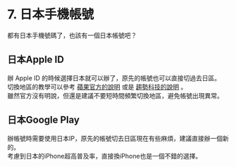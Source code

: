 # 7. 日本手機帳號

都有日本手機號碼了，也該有一個日本帳號吧？

## 日本Apple ID
辦 Apple ID 的時候選擇日本就可以辦了，原先的帳號也可以直接切過去日區。  
切換地區的教學可以參考 [蘋果官方的說明](https://support.apple.com/zh-tw/118283) 或是 [趨勢科技的說明](https://helpcenter.trendmicro.com/zh-tw/article/tmka-08374) 。  
雖然官方沒有明說，但還是建議不要短時間頻繁切換地區，避免帳號出現異常。  

## 日本Google Play
辦帳號時需要使用日本IP，原先的帳號切去日區現在有些麻煩，建議直接辦一個新的。  
考慮到日本的iPhone超高普及率，直接換iPhone也是一個不錯的選擇。